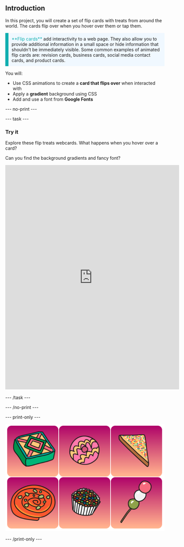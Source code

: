 ## Introduction

In this project, you will create a set of flip cards with treats from around the world. The cards flip over when you hover over them or tap them. 

<p style="border-left: solid; border-width:10px; border-color: #0faeb0; background-color: aliceblue; padding: 10px;">
<span style="color: #0faeb0">**Flip cards**</span> add interactivity to a web page. They also allow you to provide additional information in a small space or hide information that shouldn't be immediately visible. Some common examples of animated flip cards are: revision cards, business cards, social media contact cards, and product cards. 
</p>

You will:
+ Use CSS animations to create a **card that flips over** when interacted with
+ Apply a **gradient** background using CSS
+ Add and use a font from **Google Fonts**

--- no-print ---

--- task ---

### Try it

Explore these flip treats webcards. What happens when you hover over a card? 

Can you find the background gradients and fancy font?

<iframe src="https://trinket.io/embed/html/d32996ce0d?outputOnly=true" width="550" height="710" frameborder="0" marginwidth="0" marginheight="0" allowfullscreen></iframe>

--- /task ---

--- /no-print ---

--- print-only ---

![Completed project](images/showcase_static.png)

--- /print-only ---
